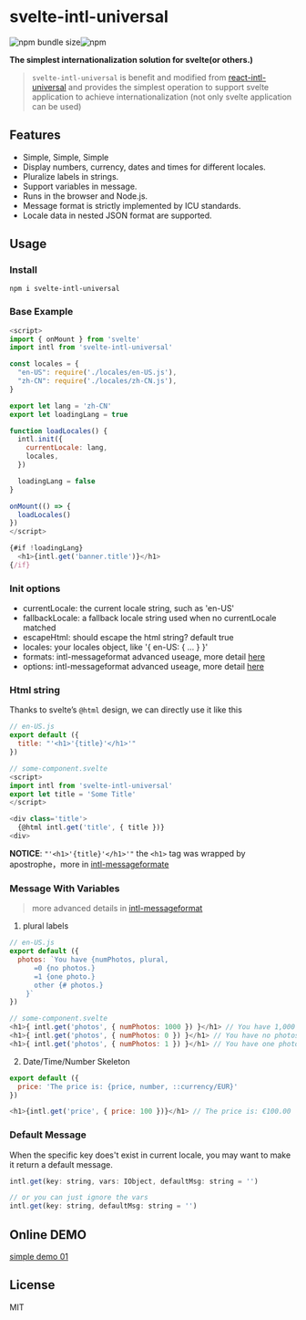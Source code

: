 # svelte-intl-universal

![npm bundle size](https://img.shields.io/bundlephobia/minzip/svelte-intl-universal)![npm](https://img.shields.io/npm/v/svelte-intl-universal)

**The simplest internationalization solution for svelte(or others.)**


> `svelte-intl-universal` is benefit and modified from [react-intl-universal](https://github.com/alibaba/react-intl-universal) and provides the simplest operation to support svelte application to achieve internationalization (not only svelte application can be used)

## Features

- Simple, Simple, Simple
- Display numbers, currency, dates and times for different locales.
- Pluralize labels in strings.
- Support variables in message.
- Runs in the browser and Node.js.
- Message format is strictly implemented by ICU standards.
- Locale data in nested JSON format are supported.

## Usage

### Install

```shell
npm i svelte-intl-universal
```

### Base Example
```js
<script>
import { onMount } from 'svelte'
import intl from 'svelte-intl-universal'

const locales = {
  "en-US": require('./locales/en-US.js'),
  "zh-CN": require('./locales/zh-CN.js'),
}

export let lang = 'zh-CN'
export let loadingLang = true

function loadLocales() {
  intl.init({
    currentLocale: lang,
    locales,
  })

  loadingLang = false
}

onMount(() => {
  loadLocales()
})
</script>

{#if !loadingLang}
  <h1>{intl.get('banner.title')}</h1>
{/if}
```

### Init options

- currentLocale: the current locale string, such as 'en-US'
- fallbackLocale: a fallback locale string used when no currentLocale matched
- escapeHtml: should escape the html string? default true
- locales: your locales object, like '{ en-US: { ... } }'
- formats: intl-messageformat advanced useage, more detail [here](https://formatjs.io/docs/intl-messageformat)
- options: intl-messageformat advanced useage, more detail [here](https://formatjs.io/docs/intl-messageformat)

### Html string

Thanks to svelte’s `@html` design, we can directly use it like this

```js
// en-US.js
export default ({
  title: "'<h1>'{title}'</h1>'"
})

// some-component.svelte
<script>
import intl from 'svelte-intl-universal'
export let title = 'Some Title'
</script>

<div class='title'>
  {@html intl.get('title', { title })}
<div>
```

**NOTICE**: `"'<h1>'{title}'</h1>'"` the `<h1>` tag was wrapped by apostrophe，more in [intl-messageformate](https://formatjs.io/docs/intl-messageformat/#formatvalues-method)

### Message With Variables

> more advanced details in [intl-messageformat](https://formatjs.io/docs/intl-messageformat)

1. plural labels

```js
// en-US.js
export default ({
  photos: `You have {numPhotos, plural,
      =0 {no photos.}
      =1 {one photo.}
      other {# photos.}
    }`
})

// some-component.svelte
<h1>{ intl.get('photos', { numPhotos: 1000 }) }</h1> // You have 1,000 photos.
<h1>{ intl.get('photos', { numPhotos: 0 }) }</h1> // You have no photos.
<h1>{ intl.get('photos', { numPhotos: 1 }) }</h1> // You have one photos.
```

2. Date/Time/Number Skeleton

```js
export default ({
  price: 'The price is: {price, number, ::currency/EUR}'
})

<h1>{intl.get('price', { price: 100 })}</h1> // The price is: €100.00
```

### Default Message

When the specific key does't exist in current locale, you may want to make it return a default message.

```js
intl.get(key: string, vars: IObject, defaultMsg: string = '')

// or you can just ignore the vars
intl.get(key: string, defaultMsg: string = '')
```

## Online DEMO

[simple demo 01](https://codesandbox.io/s/hardcore-morse-71w94?file=/App.svelte:472-520)

## License

MIT
